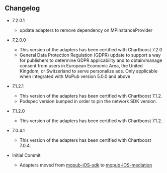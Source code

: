 ## Changelog
  
  * 7.2.0.1
      * update adapters to remove dependency on MPInstanceProvider

  * 7.2.0.0
    * This version of the adapters has been certified with Chartboost 7.2.0
    * General Data Protection Regulation (GDPR) update to support a way for publishers to determine GDPR applicability and to obtain/manage consent from users in European Economic Area, the United Kingdom, or Switzerland to serve personalize ads. Only applicable when integrated with MoPub version 5.0.0 and above

  * 7.1.2.1
    * This version of the adapters has been certified with Chartboost 7.1.2.
    * Podspec version bumped in order to pin the network SDK version.

  * 7.1.2.0
    * This version of the adapters has been certified with Chartboost 7.1.2.

  * 7.0.4.1
    * This version of the adapters has been certified with Chartboost 7.0.4.

  * Initial Commit
  	* Adapters moved from [mopub-iOS-sdk](https://github.com/mopub/mopub-ios-sdk) to [mopub-iOS-mediation](https://github.com/mopub/mopub-iOS-mediation/)
